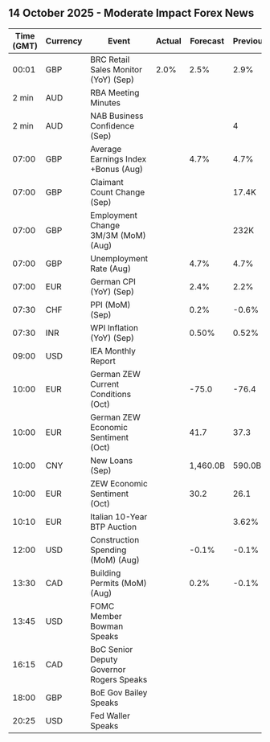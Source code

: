 ## 14 October 2025 - Moderate Impact Forex News

| Time (GMT) | Currency | Event | Actual | Forecast | Previous |
|------|----------|-------|--------|----------|----------|
| 00:01 | GBP | BRC Retail Sales Monitor (YoY) (Sep) | 2.0% | 2.5% | 2.9% |
| 2 min | AUD | RBA Meeting Minutes |  |  |  |
| 2 min | AUD | NAB Business Confidence (Sep) |  |  | 4 |
| 07:00 | GBP | Average Earnings Index +Bonus (Aug) |  | 4.7% | 4.7% |
| 07:00 | GBP | Claimant Count Change (Sep) |  |  | 17.4K |
| 07:00 | GBP | Employment Change 3M/3M (MoM) (Aug) |  |  | 232K |
| 07:00 | GBP | Unemployment Rate (Aug) |  | 4.7% | 4.7% |
| 07:00 | EUR | German CPI (YoY) (Sep) |  | 2.4% | 2.2% |
| 07:30 | CHF | PPI (MoM) (Sep) |  | 0.2% | -0.6% |
| 07:30 | INR | WPI Inflation (YoY) (Sep) |  | 0.50% | 0.52% |
| 09:00 | USD | IEA Monthly Report |  |  |  |
| 10:00 | EUR | German ZEW Current Conditions (Oct) |  | -75.0 | -76.4 |
| 10:00 | EUR | German ZEW Economic Sentiment (Oct) |  | 41.7 | 37.3 |
| 10:00 | CNY | New Loans (Sep) |  | 1,460.0B | 590.0B |
| 10:00 | EUR | ZEW Economic Sentiment (Oct) |  | 30.2 | 26.1 |
| 10:10 | EUR | Italian 10-Year BTP Auction |  |  | 3.62% |
| 12:00 | USD | Construction Spending (MoM) (Aug) |  | -0.1% | -0.1% |
| 13:30 | CAD | Building Permits (MoM) (Aug) |  | 0.2% | -0.1% |
| 13:45 | USD | FOMC Member Bowman Speaks |  |  |  |
| 16:15 | CAD | BoC Senior Deputy Governor Rogers Speaks |  |  |  |
| 18:00 | GBP | BoE Gov Bailey Speaks |  |  |  |
| 20:25 | USD | Fed Waller Speaks |  |  |  |
